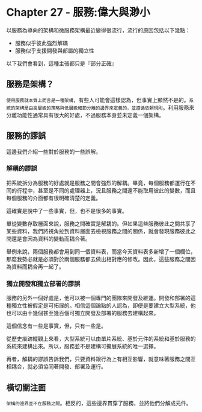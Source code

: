 # Chapter 27 - 服務:偉大與渺小

以服務為導向的架構和微服務架構最近變得很流行，流行的原因包括以下幾點：

- 服務似乎彼此強烈解耦
- 服務似乎支援開發與部屬的獨立性

以下我們會看到，這種主張都只是『部分正確』

## 服務是架構？

`使用服務就本質上而言是一種架構`，有些人可能會這樣認為，但事實上顯然不是的。`系統的架構是由高層級的策略與低層級細節分離的邊界來定義的，並遵循依賴規則`。利用服務來分離功能性通常具有很大的好處，不過服務本身並未定義一個架構。

## 服務的謬誤

這邊我們介紹一些對於服務的一些誤解。

### 解耦的謬誤

把系統拆分為服務的好處就是服務之間會強烈的解耦。畢竟，每個服務都運行在不同的行程中，甚至是不同的處理器上，況且服務之間還不能取用彼此的變數，而且每個服務的介面都有很明確清楚的定義。

這確實是說中了一些事實，但，也不是很多的事實。

單從變數存取層面來說，服務之間確實是解耦的。但如果這些服務彼此之間共享了某些資料，我們將視角拉到資料層面去檢視服務之間的關係，就會發現服務彼此之間還是會因為資料的變動而耦合著。

舉例來說，兩個服務都會用到同一個資料表，而當今天資料表多新增了一個欄位，那麼我勢必就是必須對於兩個服務都去做出相對應的修改。因此，這些服務之間因為資料而耦合再一起了。


### 獨立開發和獨立部署的謬誤

服務的另外一個好處是，他可以被一個專門的團隊來開發及維運。開發和部署的這種獨立性被假定是可拓展的。相信這個論點的人認為，即便是要建立大型系統，他也可以由十幾個甚至幾百個可獨立開發及部署的服務去建構起來。

這個信念有一些是事實，但，只有一些是。

從歷史痕跡縱觀上來看，大型系統可以由單片系統、基於元件的系統和基於服務的系統來建構出來。所以，服務並不是建構可擴展系統的唯一選擇。

再者，解耦的謬誤告訴我們，只要資料跟行為上有相互影響，就意味著服務之間互相耦合，就必須協同著開發、部署及運行。

## 橫切關注面

`架構的邊界並不在服務之間`。相反的，這些邊界貫穿了服務，並將他們分解成元件。

